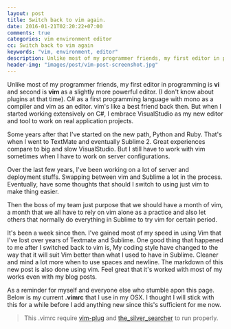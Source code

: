 ```yaml
---
layout: post
title: Switch back to vim again.
date: 2016-01-21T02:20:22+07:00
comments: true
categories: vim environment editor
cc: Switch back to vim again
keywords: "vim, environment, editor"
description: Unlike most of my programmer friends, my first editor in programming is vi and second is vim as a slightly powerful editor. (I don't know about plugins at that time). C# as a first programming language with mono as a compiler and vim as an editor. vim's like a best friend back then. But when I started working extensively on C#, I embrace VisualStudio as my new editor and tool to work on real application projects.
header-img: "images/post/vim-post-screenshot.jpg"
---
```


Unlike most of my programmer friends, my first editor in programming is **vi** and
second is **vim** as a slightly more powerful editor. (I don't know about plugins at that
time). C# as a first programming language with mono as a compiler and vim as an editor.
vim's like a best friend back then. But when I started working extensively on C#,
I embrace VisualStudio as my new editor and tool to work on real application projects.

Some years after that I've started on the new path, Python and Ruby. That's when I went
to TextMate and eventually Sublime 2. Great experiences compare to big and slow
VisualStudio. But I still have to work with vim sometimes when I have to work on
server configurations.

Over the last few years, I've been working on a lot of server and deployment stuffs.
Swapping between vim and Sublime a lot in the process. Eventually, have some thoughts
that should I switch to using just vim to make thing easier.

Then the boss of my team just purpose that we should have a month of vim, a month that
we all have to rely on vim alone as a practice and also let others that normally do
everything in Sublime to try vim for certain period.

It's been a week since then. I've gained most of my speed in using Vim that I've
lost over years of Textmate and Sublime. One good thing that happened to me after I
switched back to vim is, My coding style have changed to the way that it will suit Vim
better than what I used to have in Sublime. Cleaner and mind a lot more when to use
spaces and newline. The markdown of this new post is also done using vim. Feel great
that it's worked with most of my works even with my blog posts.

As a reminder for myself and everyone else who stumble apon this page. Below is
my current **.vimrc** that I use in my OSX. I thought I will stick with this for a while
before I add anything new since this's sufficient for me now.

> This .vimrc require [vim-plug](https://github.com/junegunn/vim-plug) and
> [the_silver_searcher](https://github.com/ggreer/the_silver_searcher) to run properly.
